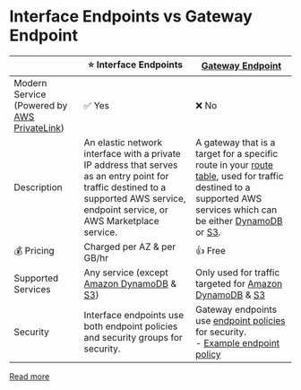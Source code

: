 # Interface Endpoints vs Gateway Endpoint

|                                                                            | :star: Interface Endpoints                                                                                                                                                          | [Gateway Endpoint](https://docs.aws.amazon.com/vpc/latest/privatelink/gateway-endpoints.html)                                                                                                                                                                                                                                                                                    |
|----------------------------------------------------------------------------|-------------------------------------------------------------------------------------------------------------------------------------------------------------------------------------|----------------------------------------------------------------------------------------------------------------------------------------------------------------------------------------------------------------------------------------------------------------------------------------------------------------------------------------------------------------------------------|
| Modern Service (Powered by [AWS PrivateLink](AWSPrivateLinkTechnology.md)) | :white_check_mark: Yes                                                                                                                                                              | :x: No                                                                                                                                                                                                                                                                                                                                                                           |
| Description                                                                | An elastic network interface with a private IP address that serves as an entry point for traffic destined to a supported AWS service, endpoint service, or AWS Marketplace service. | A gateway that is a target for a specific route in your [route table](../../../../2_SecurityAndIdentityServices/3_InfraProtectionServices/VPC/RouteTables.md), used for traffic destined to a supported AWS services which can be either [DynamoDB](../../../../6_DatabaseServices/AmazonDynamoDB/Readme.md) or [S3](../../../../7_StorageServices/3_ObjectStorageS3/Readme.md). |
| :moneybag: Pricing                                                         | Charged per AZ & per GB/hr                                                                                                                                                          | :+1: Free                                                                                                                                                                                                                                                                                                                                                                        |
| Supported Services                                                         | Any service (except [Amazon DynamoDB](../../../../6_DatabaseServices/AmazonDynamoDB/Readme.md) & [S3](../../../../7_StorageServices/3_ObjectStorageS3/Readme.md))                   | Only used for traffic targeted for [Amazon DynamoDB](../../../../6_DatabaseServices/AmazonDynamoDB/Readme.md) & [S3](../../../../7_StorageServices/3_ObjectStorageS3/Readme.md)                                                                                                                                                                                                  |
| Security                                                                   | Interface endpoints use both endpoint policies and security groups for security.                                                                                                    | Gateway endpoints use [endpoint policies](../../../../2_SecurityAndIdentityServices/1_IdentityServices/AWSIAM/Readme.md) for security.<br/> - [Example endpoint policy](../../../../2_SecurityAndIdentityServices/1_IdentityServices/AWSIAM/samplePolicies/IdentityPolicies/vpcEndpointPolicy.json)                                                                              |

[Read more](https://aws.amazon.com/blogs/architecture/choosing-your-vpc-endpoint-strategy-for-amazon-s3/)